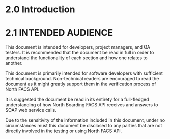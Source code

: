 ﻿# **2.0 Introduction**
# **2.1 INTENDED AUDIENCE**
This document is intended for developers, project managers, and QA testers.  It is recommended that the document be read in full in order to understand the functionality of each section and how one relates to another.

This document is primarily intended for software developers with sufficient technical background. Non-technical readers are encouraged to read the document as it might greatly support them in the verification process of North FACS API.  

It is suggested the document be read in its entirety for a full-fledged understanding of how North Boarding FACS API receives and answers to SOAP web service calls. 

Due to the sensitivity of the information included in this document, under no circumstances must this document be disclosed to any parties that are not directly involved in the testing or using North FACS API.
